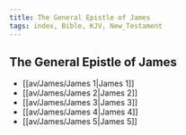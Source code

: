 ```yaml
---
title: The General Epistle of James
tags: index, Bible, KJV, New_Testament
---
```


## The General Epistle of James

- [[av/James/James 1|James 1]]
- [[av/James/James 2|James 2]]
- [[av/James/James 3|James 3]]
- [[av/James/James 4|James 4]]
- [[av/James/James 5|James 5]]
